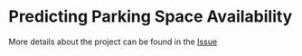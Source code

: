 # Predicting Parking Space Availability

More details about the project can be found in the [Issue](https://github.com/orgs/khulnasoft/projects/18?pane=issue&itemId=54204307)